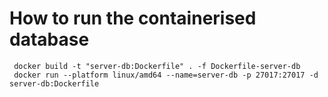 # How to run the containerised database
```
 docker build -t "server-db:Dockerfile" . -f Dockerfile-server-db
 docker run --platform linux/amd64 --name=server-db -p 27017:27017 -d server-db:Dockerfile 
```